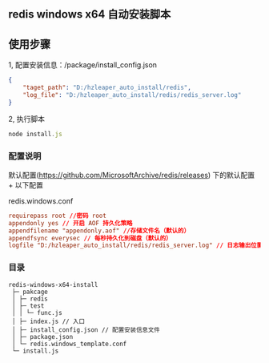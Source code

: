 
## redis windows x64 自动安装脚本

## 使用步骤

1, 配置安装信息：/package/install_config.json

```json
{
    "taget_path": "D:/hzleaper_auto_install/redis",
    "log_file": "D:/hzleaper_auto_install/redis/redis_server.log"
}

```

2, 执行脚本

```js
node install.js
```

### 配置说明

默认配置(<https://github.com/MicrosoftArchive/redis/releases>) 下的默认配置 + 以下配置

redis.windows.conf

```conf
requirepass root //密码 root
appendonly yes // 开启 AOF 持久化策略
appendfilename "appendonly.aof" //存储文件名（默认的）
appendfsync everysec // 每秒持久化到磁盘（默认的）
logfile "D:/hzleaper_auto_install/redis/redis_server.log" // 日志输出位置
```

### 目录

```text
redis-windows-x64-install
 ├─ pakcage
 │ ├─ redis
 │ ├─ test
 │ │ └─ func.js
 │ ├─ index.js // 入口
 │ ├─ install_config.json // 配置安装信息文件
 │ ├─ package.json
 │ └─ redis.windows_template.conf
 └─ install.js

```
